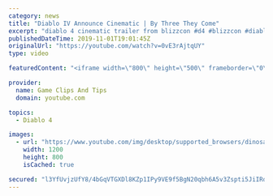 ```yaml
---
category: news
title: "Diablo IV Announce Cinematic | By Three They Come"
excerpt: "diablo 4 cinematic trailer from blizzcon #d4 #blizzcon #diablo."
publishedDateTime: 2019-11-01T19:01:45Z
originalUrl: "https://youtube.com/watch?v=0vE3rAjtqUY"
type: video

featuredContent: "<iframe width=\"800\" height=\"500\" frameborder=\"0\" src=\"https://www.youtube.com/embed/0vE3rAjtqUY\" allow=\"accelerometer; autoplay; encrypted-media; gyroscope; picture-in-picture\" allowfullscreen></iframe>"

provider:
  name: Game Clips And Tips
  domain: youtube.com

topics:
  - Diablo 4

images:
  - url: "https://www.youtube.com/img/desktop/supported_browsers/dinosaur.png"
    width: 1200
    height: 800
    isCached: true

secured: "l3YfUvjzUfY8/4bGqVTGXDl8KZp1IPy9VE9f5BgN20qbh6A5v3Zspti5JiIRdly+LR4S0sb2IIcDNkfa6TQ1T9cH5nuitaH4EmXhe2mfKxjBNQ5FnDIT9eD8mHOXP65piguru6K8rOSx5rj0wBivcRGi5WfWea0pnMrz6jVQ2sPW8WDYlAuINeoO5LUDYRgT8/UTf7Sdt267X/6P7ei8W6ZZX7DycuW4qTIyOGOI+7l1ApoolsJ5F21EccsvopQ4ClhSiFdAtxGEL85qM+u2H8Wm8J/9FbpkglzKXZbHyWGDMiC0QIbraxtx5pDSinjz2TiMc5MclZIDBce0JjUYmrjPGQS3sAkNGy6Ec98qhC9/cJnF+pJBEz/D4DjP1suEfFnY9A6Pwkryt5rFwIq1aA==;TuyBvmxiW1HI16mRtG6sWQ=="
---
```


